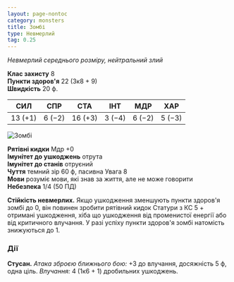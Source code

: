 ```yaml
---
layout: page-nontoc
category: monsters
title: Зомбі
type: Невмерлий
tag: 0.25
---
```


_Невмерлий середнього розміру, нейтральний злий_

**Клас захисту** 8     
**Пункти здоров'я** 22 (3к8 + 9)    
**Швидкість** 20 ф.

| СИЛ     | СПР    | СТА     | ІНТ    | МДР    | ХАР    |
| ------- | ------ | ------- | ------ | ------ | ------ |
| 13 (+1) | 6 (−2) | 16 (+3) | 3 (−4) | 6 (−2) | 5 (−3) |

![Зомбі](https://www.dndbeyond.com/avatars/thumbnails/30836/823/1000/1000/638063945376881949.png)

**Рятівні кидки** Мдр +0    
**Імунітет до ушкоджень** отрута    
**Імунітет до станів** отруєний    
**Чуття** темний зір 60 ф, пасивна Увага 8    
**Мови** розуміє мови, які знав за життя, але не може говорити    
**Небезпека** 1/4 (50 ПД)

**Стійкість невмерлих.** Якщо ушкодження зменшують пункти здоров'я зомбі до 0, він повинен зробити рятівний кидок Статури з КС 5 + отримані ушкодження, хіба що ушкодження від променистої енергії або від критичного влучання. У разі успіху пункти здоров'я зомбі натомість знижуються до 1.

### Дії
**Стусан.** _Атака зброєю ближнього бою:_ +3 до влучання, досяжність 5 ф, одна ціль. _Влучання:_ 4 (1к6 + 1) дробильних ушкоджень.
